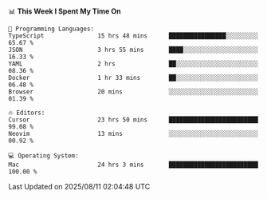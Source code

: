 <!--START_SECTION:waka-->
📊 **This Week I Spent My Time On** 

```text
💬 Programming Languages: 
TypeScript               15 hrs 48 mins      ████████████████░░░░░░░░░   65.67 % 
JSON                     3 hrs 55 mins       ████░░░░░░░░░░░░░░░░░░░░░   16.33 % 
YAML                     2 hrs               ██░░░░░░░░░░░░░░░░░░░░░░░   08.36 % 
Docker                   1 hr 33 mins        ██░░░░░░░░░░░░░░░░░░░░░░░   06.48 % 
Browser                  20 mins             ░░░░░░░░░░░░░░░░░░░░░░░░░   01.39 % 

🔥 Editors: 
Cursor                   23 hrs 50 mins      █████████████████████████   99.08 % 
Neovim                   13 mins             ░░░░░░░░░░░░░░░░░░░░░░░░░   00.92 % 

💻 Operating System: 
Mac                      24 hrs 3 mins       █████████████████████████   100.00 % 
```


 Last Updated on 2025/08/11 02:04:48 UTC
<!--END_SECTION:waka-->
